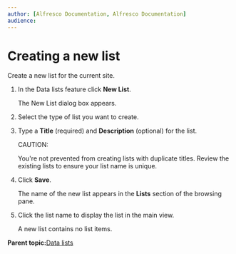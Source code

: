```yaml
---
author: [Alfresco Documentation, Alfresco Documentation]
audience: 
---
```


# Creating a new list

Create a new list for the current site.

1.  In the Data lists feature click **New List**.

    The New List dialog box appears.

2.  Select the type of list you want to create.

3.  Type a **Title** \(required\) and **Description** \(optional\) for the list.

    CAUTION:

    You're not prevented from creating lists with duplicate titles. Review the existing lists to ensure your list name is unique.

4.  Click **Save**.

    The name of the new list appears in the **Lists** section of the browsing pane.

5.  Click the list name to display the list in the main view.

    A new list contains no list items.


**Parent topic:**[Data lists](../concepts/datalists-intro.md)

